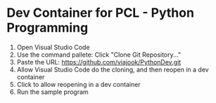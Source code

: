 # Dev Container for PCL - Python Programming


1. Open Visual Studio Code 
2. Use the command pallete: Click "Clone Git Repository..."
3. Paste the URL: https://github.com/viajook/PythonDev.git
4. Allow Visual Studio Code do the cloning, and then reopen in a dev container
5. Click to allow reopening in a dev container
6. Run the sample program
